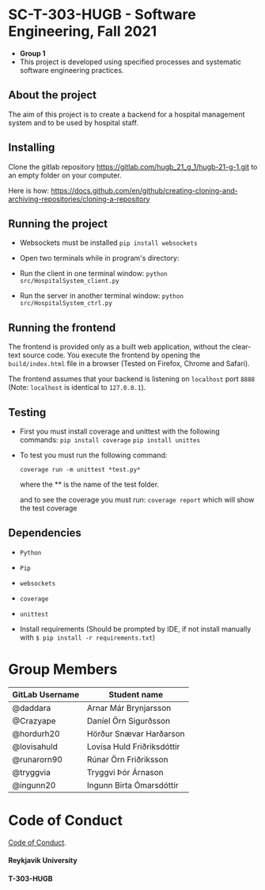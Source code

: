 # SC-T-303-HUGB - Software Engineering, Fall 2021

* **Group 1**
* This project is developed using specified processes and systematic software engineering practices.

## About the project
The aim of this project is to create a backend for a hospital management system and to be used by hospital staff. 

## Installing
Clone the gitlab repository https://gitlab.com/hugb_21_g_1/hugb-21-g-1.git to an empty folder on your computer. 

Here is how: https://docs.github.com/en/github/creating-cloning-and-archiving-repositories/cloning-a-repository


## Running the project

* Websockets must be installed `pip install websockets`

* Open two terminals while in program's directory:

* Run the client in one terminal window: 
`python src/HospitalSystem_client.py`

* Run the server in another terminal window: 
`python src/HospitalSystem_ctrl.py`

## Running the frontend

The frontend is provided only as a built web application, without the clear-text source code. You execute the frontend by opening the `build/index.html` file in a browser (Tested on Firefox, Chrome and Safari).

The frontend assumes that your backend is listening on `localhost` port `8888` (Note: `localhost` is identical to `127.0.0.1`).

## Testing

* First you must install coverage and unittest with the following commands:
    `pip install coverage`
    `pip install unittes`

* To test you must run the following command:
    
    `coverage run -m unittest *test.py*`

    where the ** is the name of the test folder.

    and to see the coverage you must run: `coverage report`
    which will show the test coverage

## Dependencies

* `Python`
* `Pip`
* `websockets`
* `coverage`
* `unittest`

* Install requirements (Should be prompted by IDE, if not install manually with `$ pip install -r requirements.txt`)



# Group Members
| GitLab Username          | Student name                  |
| ------------------------ | ----------------------------- |
| @daddara                 | Arnar Már Brynjarsson         |
| @Crazyape                | Daníel Örn Sigurðsson         |
| @hordurh20               | Hörður Snævar Harðarson       |
| @lovisahuld              | Lovísa Huld Friðriksdóttir    |
| @runarorn90              | Rúnar Örn Friðriksson         |
| @tryggvia                | Tryggvi Þór Árnason           |
| @ingunn20                | Ingunn Birta Ómarsdóttir      |

# Code of Conduct

[Code of Conduct](https://gitlab.com/hugb_21_g_1/hugb-21-g-1/-/blob/master/code-of-conduct.md).


#### Reykjavik University
#### T-303-HUGB
